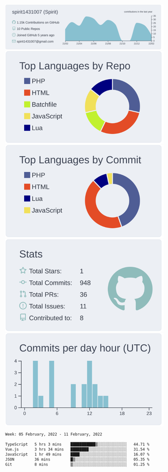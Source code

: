 [![](https://raw.githubusercontent.com/spirit1431007/spirit1431007/master/profile-summary-card-output/nord_bright/0-profile-details.svg)](https://git.io/spiritx)
[![](https://raw.githubusercontent.com/spirit1431007/spirit1431007/master/profile-summary-card-output/nord_bright/1-repos-per-language.svg)](https://git.io/spiritx) [![](https://raw.githubusercontent.com/spirit1431007/spirit1431007/master/profile-summary-card-output/nord_bright/2-most-commit-language.svg)](https://git.io/spiritx)
[![](https://raw.githubusercontent.com/spirit1431007/spirit1431007/master/profile-summary-card-output/nord_bright/3-stats.svg)](https://git.io/spiritx) [![](https://raw.githubusercontent.com/spirit1431007/spirit1431007/master/profile-summary-card-output/nord_bright/4-productive-time.svg)](https://git.io/spiritx)

<!--START_SECTION:waka-->
```text
Week: 05 February, 2022 - 11 February, 2022

TypeScript   5 hrs 3 mins    ███████████▒░░░░░░░░░░░░░   44.71 % 
Vue.js       3 hrs 34 mins   ████████░░░░░░░░░░░░░░░░░   31.54 % 
JavaScript   1 hr 49 mins    ████░░░░░░░░░░░░░░░░░░░░░   16.07 % 
JSON         36 mins         █▒░░░░░░░░░░░░░░░░░░░░░░░   05.35 % 
Git          8 mins          ▒░░░░░░░░░░░░░░░░░░░░░░░░   01.25 % 
```
<!--END_SECTION:waka-->
